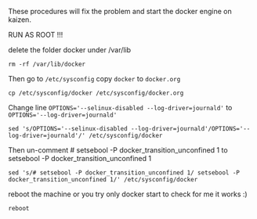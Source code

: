 These procedures will fix the problem and start the docker engine on kaizen.

RUN AS ROOT !!!

delete the folder docker under /var/lib
```
rm -rf /var/lib/docker
```


Then go to ```/etc/sysconfig``` copy ```docker``` to ```docker.org```
```
cp /etc/sysconfig/docker /etc/sysconfig/docker.org
```


Change line ```OPTIONS='--selinux-disabled --log-driver=journald'``` to ```OPTIONS='--log-driver=journald'```
```
sed 's/OPTIONS='--selinux-disabled --log-driver=journald'/OPTIONS='--log-driver=journald'/' /etc/sysconfig/docker
```


Then un-comment # setsebool -P docker_transition_unconfined 1 to setsebool -P docker_transition_unconfined 1
```
sed 's/# setsebool -P docker_transition_unconfined 1/ setsebool -P docker_transition_unconfined 1/' /etc/sysconfig/docker
```


reboot the machine or you try only docker start to check for me it works :)
```
reboot
```

